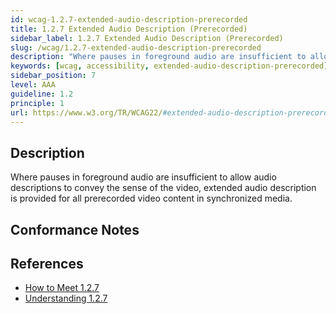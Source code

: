 ```yaml
---
id: wcag-1.2.7-extended-audio-description-prerecorded
title: 1.2.7 Extended Audio Description (Prerecorded)
sidebar_label: 1.2.7 Extended Audio Description (Prerecorded)
slug: /wcag/1.2.7-extended-audio-description-prerecorded
description: "Where pauses in foreground audio are insufficient to allow audio descriptions to convey the sense of the video, extended audio description is provided for all prerecorded video content in synchronized media."
keywords: [wcag, accessibility, extended-audio-description-prerecorded]
sidebar_position: 7
level: AAA
guideline: 1.2
principle: 1
url: https://www.w3.org/TR/WCAG22/#extended-audio-description-prerecorded
---
```


## Description

Where pauses in foreground audio are insufficient to allow audio descriptions to convey the sense of the video, extended audio description is provided for all prerecorded video content in synchronized media.

## Conformance Notes

<!-- Add your conformance notes and evaluation here -->

## References

- [How to Meet 1.2.7](https://www.w3.org/WAI/WCAG22/quickref/#extended-audio-description-prerecorded)
- [Understanding 1.2.7](https://www.w3.org/WAI/WCAG22/Understanding/extended-audio-description-prerecorded.html)



